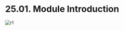 # 25.01. Module Introduction

![r1](https://github.com/kiranbansode/learn-react/assets/50626798/4af1a3b9-1ea6-43dc-9ef4-b7f9d653590e)
